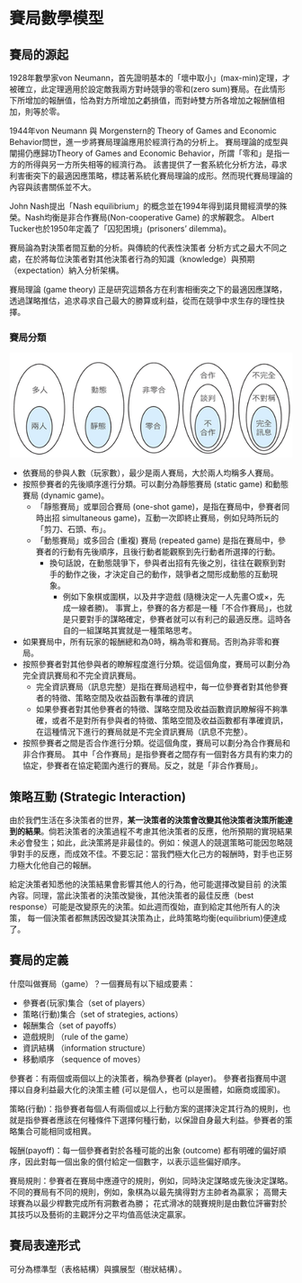 # 賽局數學模型

## 賽局的源起

1928年數學家von Neumann，首先證明基本的「壞中取小」\(max-min\)定理，才被確立，此定理適用於設定敵我兩方對峙競爭的零和\(zero sum\)賽局。在此情形下所增加的報酬值，恰為對方所增加之虧損值，而對峙雙方所各增加之報酬值相加，則等於零。

1944年von Neumann 與 Morgenstern的 Theory  of Games and Economic Behavior問世，進一步將賽局理論應用於經濟行為的分析上。
賽局理論的成型與闡揚仍應歸功Theory of Games and Economic Behavior，所謂「零和」是指一方的所得與另一方所失相等的經濟行為。
該書提供了一套系統化分析方法，尋求利害衝突下的最適因應策略，標誌著系統化賽局理論的成形。然而現代賽局理論的內容與該書關係並不大。

John Nash提出「Nash equilibrium」的概念並在1994年得到諾貝爾經濟學的殊榮。Nash均衡是非合作賽局\(Non-cooperative Game\) 的求解觀念。
Albert Tucker也於1950年定義了「囚犯困境」\(prisoners’ dilemma\)。

賽局論為對決策者間互動的分析。與傳統的代表性決策者 分析方式之最大不同之處，在於將每位決策者對其他決策者行為的知識（knowledge）與預期（expectation）納入分析架構。

賽局理論 \(game theory\) 正是研究這類各方在利害相衝突之下的最適因應謀略，透過謀略推估，追求尋求自己最大的勝算或利益，從而在競爭中求生存的理性抉擇。

### 賽局分類

![&#x8CFD;&#x5C40;&#x5206;&#x985E;](../.gitbook/assets/category_of_game-min.png)

* 依賽局的參與人數（玩家數），最少是兩人賽局，大於兩人均稱多人賽局。
* 按照參賽者的先後順序進行分類。可以劃分為靜態賽局 \(static game\) 和動態賽局 \(dynamic game\)。
  * 「靜態賽局」或單回合賽局 \(one-shot game\)，是指在賽局中，參賽者同時出招 simultaneous game\)，互動一次即終止賽局，例如兒時所玩的「剪刀、石頭、布」。
  * 「動態賽局」或多回合 \(重複\) 賽局 \(repeated game\) 是指在賽局中，參賽者的行動有先後順序，且後行動者能觀察到先行動者所選擇的行動。 
    * 換句話說，在動態競爭下，參與者出招有先後之別，往往在觀察到對手的動作之後，才決定自己的動作，競爭者之間形成動態的互動現象。
      * 例如下象棋或圍棋，以及井字遊戲 \(隨機決定一人先畫○或×，先成一線者勝\)。
        事實上，參賽的各方都是一種「不合作賽局」，也就是只要對手的謀略確定，參賽者就可以有利己的最適反應。這時各自的一組謀略其實就是一種策略思考。
* 如果賽局中，所有玩家的報酬總和為0時，稱為零和賽局。否則為非零和賽局。
* 按照參賽者對其他參與者的瞭解程度進行分類。從這個角度，賽局可以劃分為完全資訊賽局和不完全資訊賽局。
  * 完全資訊賽局（訊息完整）是指在賽局過程中，每一位參賽者對其他參賽者的特徵、策略空間及收益函數有準確的資訊
  * 如果參賽者對其他參賽者的特徵、謀略空間及收益函數資訊瞭解得不夠準確，或者不是對所有參與者的特徵、策略空間及收益函數都有準確資訊，在這種情況下進行的賽局就是不完全資訊賽局（訊息不完整）。
* 按照參賽者之間是否合作進行分類。從這個角度，賽局可以劃分為合作賽局和非合作賽局。
  其中「合作賽局」是指參賽者之間存有一個對各方具有約束力的協定，參賽者在協定範圍內進行的賽局。反之，就是「非合作賽局」。

## 策略互動 \(Strategic Interaction\)

由於我們生活在多決策者的世界，**某一決策者的決策會改變其他決策者決策所能達到的結果**。倘若決策者的決策過程不考慮其他決策者的反應，他所預期的實現結果未必會發生；如此，此決策將是非最佳的。例如：候選人的競選策略可能因忽略競爭對手的反應，而成效不佳。不要忘記：當我們極大化己方的報酬時，對手也正努力極大化他自己的報酬。

給定決策者知悉他的決策結果會影響其他人的行為，他可能選擇改變目前 的決策內容。同理，當此決策者的決策改變後，其他決策者的最佳反應（best response）可能是改變原先的決策。如此週而復始，直到給定其他所有人的決策， 每一個決策者都無誘因改變其決策為止，此時策略均衡\(equilibrium\)便達成了。

## 賽局的定義

什麼叫做賽局（game）？一個賽局有以下組成要素：

* 參賽者\(玩家\)集合（set of players）
* 策略\(行動\)集合（set of strategies, actions）
* 報酬集合（set of payoffs）
* 遊戲規則 （rule of the game）
* 資訊結構 （information  structure）
* 移動順序 （sequence of moves）

參賽者：有兩個或兩個以上的決策者，稱為參賽者 \(player\)。
參賽者指賽局中選擇以自身利益最大化的決策主體 \(可以是個人，也可以是團體，如廠商或國家\)。

策略\(行動\)：指參賽者每個人有兩個或以上行動方案的選擇決定其行為的規則，也就是指參賽者應該在何種條件下選擇何種行動，以保證自身最大利益。參賽者的策略集合可能相同或相異。

報酬\(payoff\)：每一個參賽者對於各種可能的出象 \(outcome\) 都有明確的偏好順序，因此對每一個出象的償付給定一個數字，以表示這些偏好順序。

賽局規則：參賽者在賽局中應遵守的規則，例如，同時決定謀略或先後決定謀略。
不同的賽局有不同的規則，例如，象棋為以最先擒得對方主帥者為贏家；
 高爾夫球賽為以最少桿數完成所有洞數者為勝；
花式滑冰的競賽規則是由數位評審對於其技巧以及藝術的主觀評分之平均值高低決定贏家。

## 賽局表達形式

可分為標準型（表格結構）與擴展型（樹狀結構）。







